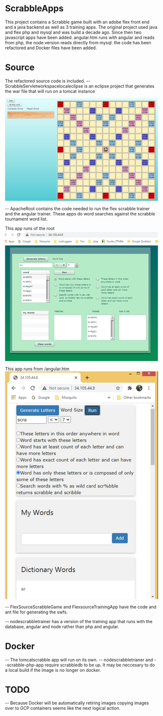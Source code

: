 # ScrabbleApps
This project contains a Scrabble game built with an adobe flex front end and a java backend as well as 3 training apps.  The original project used java and flex php and mysql and was build a decade ago. Since then two javascript apps have been added.  angular.htm runs with angular and reads from php, the node version reads directly from mysql. the code has been refactored and Docker files have been added. 

# Source
The refactored source code is included.
-- ScrabbleServletworkspacelocaleclipse is an eclipse project that  generates the war file that will run on a tomcat instance

![TomcatScrabble](https://github.com/MichelLeBlond/ScrabbleApps/blob/main/images/tomcatscrabble.jpg?raw=true)

-- ApacheRoot contains the code needed to run the flex scrabble trainer and the angular trainer. These apps do word searches 
against the scrabble tournament word list.  

This app runs of the root
![Flex Trianer](https://github.com/MichelLeBlond/ScrabbleApps/blob/main/images/flextrainer.jpg?raw=true)

This app runs from /angular.htm
![Flex Trianer](https://github.com/MichelLeBlond/ScrabbleApps/blob/main/images/nodetrainer.jpg?raw=true)

-- FlexSourceScrabbleGame and FlexsourceTrainingApp have the code and ant file for generating the swfs.

-- nodescrabbletrainer has a version of the training app that runs with the database, angular and node rather than php and angular.

# Docker 
  -- The tomcatscrabble app will run on its own.
  -- nodescrabbletrianer and --scrabble-php-app require scrabbledb to be up. It may be neccesary to do a local build if the image is no longer on docker.

# TODO
 -- Because Docker will be automatically retiring images copying images over to GCP containers seems like the next logical action.
  






